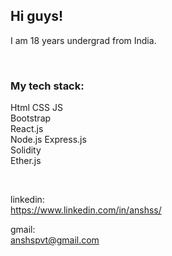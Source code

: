 ## Hi guys!
I am 18 years undergrad from India.

</br>

### My tech stack:
Html
CSS
JS </br>
Bootstrap </br>
React.js </br>
Node.js
Express.js </br>
Solidity </br>
Ether.js </br>

</br>

linkedin: </br>
https://www.linkedin.com/in/anshss/

gmail: </br>
anshspvt@gmail.com
